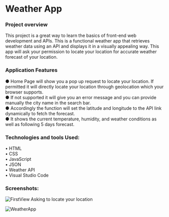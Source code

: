# Weather App

<h3> Project overview </h3>
<p>
  This project is a great way to learn the basics of front-end web development and APIs. This is a functional weather app that retrieves weather data using an API and displays it in a visually appealing way.
This app will ask your permission to locate your location for accurate weather forecast of your location. 
</p>

<h3> Application Features </h3>
● Home Page will show you a pop up request to locate your location. If permitted it will directly locate your location through geolocation which your browser supports.<br>
● If not supported it will give you an error message and you can provide manually the city name in the search bar. <br>
● Accordingly the function will set the latitude and longitude to the API link dynamically to fetch the forecast. <br>
● It shows the current temperature, humidity, and weather conditions as well as following 5 days forecast. <br>


<h3>Technologies and tools Used:</h3>
• HTML
<br>
• CSS
<br>
• JavaScript
<br>
• JSON
<br>
• Weather API
<br>
• Visual Studio Code


<h3> Screenshots: </h3>

![FirstView Asking to locate your location](https://github.com/Lila2128/WeatherApp/assets/114357258/ec590a15-edb5-4a69-9238-dda7fb58b5c2)

![WeatherApp](https://github.com/Lila2128/WeatherApp/assets/114357258/4ca5d4b7-5feb-4c95-b1af-dfca64a883d2)

